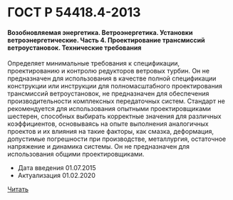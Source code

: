 # ГОСТ Р 54418.4-2013

#### Возобновляемая энергетика. Ветроэнергетика. Установки ветроэнергетические. Часть 4. Проектирование трансмиссий ветроустановок. Технические требования 

Определяет минимальные требования к спецификации, проектированию и контролю редукторов ветровых турбин. Он не предназначен для использования в качестве полной спецификации конструкции или инструкции для полномасштабного проектирования трансмиссий ветроустановок, не предназначен для обеспечения производительности комплексных передаточных систем. Стандарт не рекомендуется для использования опытными проектировщиками шестерен, способных выбирать корректные значения для различных коэффициентов, основываясь на опыте выполнения аналогичных проектов и их влияния на такие факторы, как смазка, деформация, допустимые погрешности при производстве, металлургия, остаточное напряжение и динамика системы. Он не предназначен для использования общими проектировщиками.

- Дата введения	01.07.2015
- Актуализация	01.02.2020

<a href="~/files/54418.4-2013.pdf" onclick="openPdf('54418.4-2013.pdf', 'application/pdf');">Читать</a>